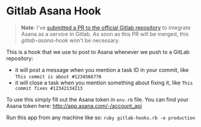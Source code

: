Gitlab Asana Hook
=================

>**Note**: I've [submitted a PR to the official Gitlab repository](https://github.com/gitlabhq/gitlabhq/pull/7394) to integrate Asana as a service in Gitlab. As soon as this PR will be merged, this *gitlab-asana-hook* won't be necessary.

This is a hook that we use to post to Asana whenever we push to a GitLab repository:

  - it will post a message when you mention a task ID in your commit, like `This commit is about #1234566776`
  - it will close a task when you mention something about fixing it, like `This commit fixes #12342134213`

To use this simply fill out the Asana token in `env.rb` file. You can find your Asana token here: http://app.asana.com/-/account_api

Run this app from any machine like so: `ruby gitlab-hooks.rb -e production`
